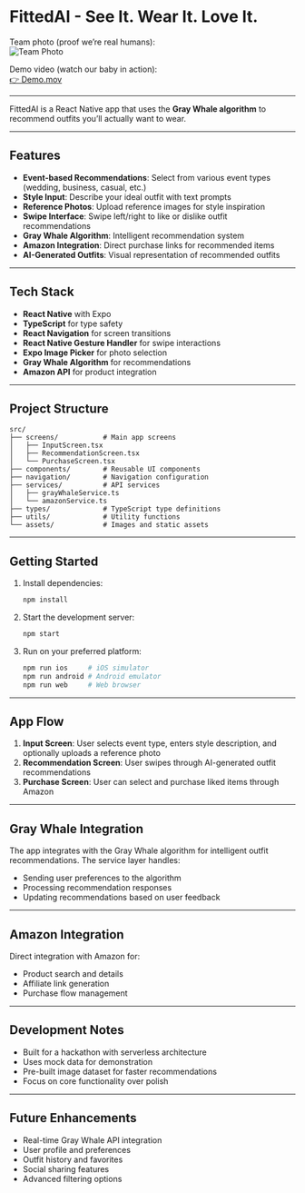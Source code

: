 # FittedAI - See It. Wear It. Love It.

Team photo (proof we’re real humans):  
![Team Photo](https://fittedai.s3.us-east-1.amazonaws.com/IMG_0685.png)

Demo video (watch our baby in action):  
[👉 Demo.mov](https://fittedai.s3.us-east-1.amazonaws.com/Demo.mov)

---

FittedAI is a React Native app that uses the **Gray Whale algorithm** to recommend outfits you’ll actually want to wear.

---

## Features

- **Event-based Recommendations**: Select from various event types (wedding, business, casual, etc.)
- **Style Input**: Describe your ideal outfit with text prompts
- **Reference Photos**: Upload reference images for style inspiration
- **Swipe Interface**: Swipe left/right to like or dislike outfit recommendations
- **Gray Whale Algorithm**: Intelligent recommendation system
- **Amazon Integration**: Direct purchase links for recommended items
- **AI-Generated Outfits**: Visual representation of recommended outfits

---

## Tech Stack

- **React Native** with Expo
- **TypeScript** for type safety
- **React Navigation** for screen transitions
- **React Native Gesture Handler** for swipe interactions
- **Expo Image Picker** for photo selection
- **Gray Whale Algorithm** for recommendations
- **Amazon API** for product integration

---

## Project Structure

```
src/
├── screens/           # Main app screens
│   ├── InputScreen.tsx
│   ├── RecommendationScreen.tsx
│   └── PurchaseScreen.tsx
├── components/        # Reusable UI components
├── navigation/        # Navigation configuration
├── services/          # API services
│   ├── grayWhaleService.ts
│   └── amazonService.ts
├── types/             # TypeScript type definitions
├── utils/             # Utility functions
└── assets/            # Images and static assets
```

---

## Getting Started

1. Install dependencies:

   ```bash
   npm install
   ```

2. Start the development server:

   ```bash
   npm start
   ```

3. Run on your preferred platform:

   ```bash
   npm run ios     # iOS simulator
   npm run android # Android emulator
   npm run web     # Web browser
   ```

---

## App Flow

1. **Input Screen**: User selects event type, enters style description, and optionally uploads a reference photo
2. **Recommendation Screen**: User swipes through AI-generated outfit recommendations
3. **Purchase Screen**: User can select and purchase liked items through Amazon

---

## Gray Whale Integration

The app integrates with the Gray Whale algorithm for intelligent outfit recommendations. The service layer handles:

- Sending user preferences to the algorithm
- Processing recommendation responses
- Updating recommendations based on user feedback

---

## Amazon Integration

Direct integration with Amazon for:

- Product search and details
- Affiliate link generation
- Purchase flow management

---

## Development Notes

- Built for a hackathon with serverless architecture
- Uses mock data for demonstration
- Pre-built image dataset for faster recommendations
- Focus on core functionality over polish

---

## Future Enhancements

- Real-time Gray Whale API integration
- User profile and preferences
- Outfit history and favorites
- Social sharing features
- Advanced filtering options
